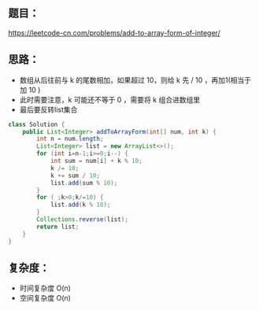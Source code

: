 ## 题目：
https://leetcode-cn.com/problems/add-to-array-form-of-integer/

## 思路：
- 数组从后往前与 k 的尾数相加，如果超过 10，则给 k 先 / 10 ，再加1(相当于加 10 )
- 此时需要注意，k 可能还不等于 0 ，需要将 k 组合进数组里
- 最后要反转list集合

```java
class Solution {
    public List<Integer> addToArrayForm(int[] num, int k) {
        int n = num.length;
        List<Integer> list = new ArrayList<>();
        for (int i=n-1;i>=0;i--) {
            int sum = num[i] + k % 10;
            k /= 10;
            k += sum / 10;
            list.add(sum % 10);
        }
        for ( ;k>0;k/=10) {
            list.add(k % 10);
        }
        Collections.reverse(list);
        return list;
    }
}
```

## 复杂度：
- 时间复杂度 O(n)
- 空间复杂度 O(n)
